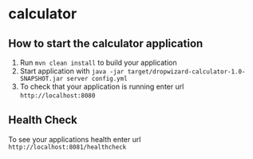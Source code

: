 # calculator

How to start the calculator application
---

1. Run `mvn clean install` to build your application
1. Start application with `java -jar target/dropwizard-calculator-1.0-SNAPSHOT.jar server config.yml`
1. To check that your application is running enter url `http://localhost:8080`

Health Check
---

To see your applications health enter url `http://localhost:8081/healthcheck`
